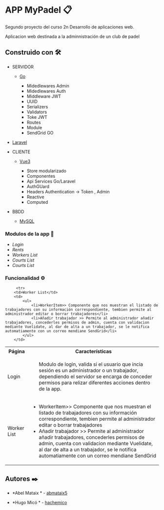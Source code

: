 




# APP MyPadel 📋


Segundo proyecto del curso 2n Desarrollo de aplicaciones web.

Aplicacion web destinada a la adminnistración de un club de padel






## Construido con 🛠️


 * SERVIDOR

     * [Go](https://es.wikipedia.org/wiki/Go_(lenguaje_de_programaci%C3%B3n))

        * Midedlewares Admin
        * Midedlewares Auth
        * Middleware JWT
        * UUID
        * Serializers
        * Validators
        * Toke JWT
        * Routes
        * Module
        * SendGrid GO

 * [Laravel](https://es.wikipedia.org/wiki/Go_(lenguaje_de_programaci%C3%B3n))

       
 
 
* CLIENTE

    * [Vue3](https://vue.io/)

        * Store modularizado 
        * Componentes 
        * Api Services Go/Laravel 
        * AuthGUard
        * Headers Authentication -> Token , Admin
        * Reactive
        * Computed
    


* BBDD

    * [MySQL](https://www.mysql.com/)



### Modulos de la app 🔩


* *Login* 
* *Rents* 
* *Workers List*
* *Courts List*
* *Courts List*


### Funcionalidad ⚙️

<table>
    <tr>
        <th>Página</th>
        <th>Características</th>
    </tr>
    <tr>
        <td>Login</td>
        <td>
            <ul>
              Modulo de login, valida si el usuario que incia sesión es un administrador o un trabajador, dependiendo el servidor se encarga de conceder permisos para relizar diferentes acciones dentro de la app.
            </ul>
        </td>
    </tr>
    <tr>
        <td>Worker List</td>
        <td>
            <ul>
                <li>WorkerItem>> Componente que nos muestran el listado de trabajadores con su información correspondiente, tembien permite al administrador editar o borrar trabajadores</li>
                <li>Añadir trabajador >> Permite al administrador añadir trabajadores, concederles permisos de admin, cuenta con validacion mediante Vuelidate, al dar de alta a un trabajador, se le notifica automatiamente con un correo mendiane SendGrid</li>
            </ul>
        </td>

        
         <tr>
        <td>Worker List</td>
        <td>
            <ul>
                <li>WorkerItem>> Componente que nos muestran el listado de trabajadores con su información correspondiente, tembien permite al administrador editar o borrar trabajadores</li>
                <li>Añadir trabajador >> Permite al administrador añadir trabajadores, concederles permisos de admin, cuenta con validacion mediante Vuelidate, al dar de alta a un trabajador, se le notifica automatiamente con un correo mendiane SendGrid</li>
            </ul>
        </td>
    
    
    
   
        
  
</table>



## Autores ✒️



* *Abel Mataix * - [abmataix5](https://github.com/abmataix5/)

* *Hugo Micó  * - [hachemico](https://github.com/hachemico/)
